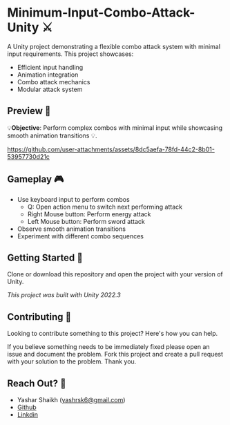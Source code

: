 **Minimum-Input-Combo-Attack-Unity** ⚔️
==========================

A Unity project demonstrating a flexible combo attack system with minimal input requirements. This project showcases:


* Efficient input handling
* Animation integration
* Combo attack mechanics
* Modular attack system

**Preview 👀**
----------
💡**Objective**: Perform complex combos with minimal input while showcasing smooth animation transitions 💡.

https://github.com/user-attachments/assets/8dc5aefa-78fd-44c2-8b01-53957730d21c

**Gameplay 🎮**
------------
* Use keyboard input to perform combos
  + Q: Open action menu to switch next performing attack
  + Right Mouse button: Perform energy attack
  + Left Mouse button: Perform sword attack
* Observe smooth animation transitions
* Experiment with different combo sequences
  

**Getting Started 📃**
--------------
Clone or download this repository and open the project with your version of Unity.

*This project was built with Unity 2022.3*


**Contributing 💪**
--------------
Looking to contribute something to this project? Here's how you can help.

If you believe something needs to be immediately fixed please open an issue and document the problem. 
Fork this project and create a pull request with your solution to the problem. Thank you.

**Reach Out? 💬**
----------

* Yashar Shaikh (yashrsk6@gmail.com)
* [Github](https://github.com/YasharShaikh)
* [Linkdin](https://www.linkedin.com/in/yashar-shaikh/)
